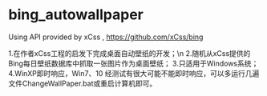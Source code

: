 # bing_autowallpaper
Using API provided by xCss , https://github.com/xCss/bing

1.在作者xCss工程的启发下完成桌面自动壁纸的开发；\n
2.随机从xCss提供的Bing每日壁纸数据库中抓取一张图片作为桌面壁纸；
3.只适用于Windows系统；
4.WinXP即时响应，Win7、10 经测试有很大可能不能即时响应，可以多运行几遍文件ChangeWallPaper.bat或重启计算机即可。
